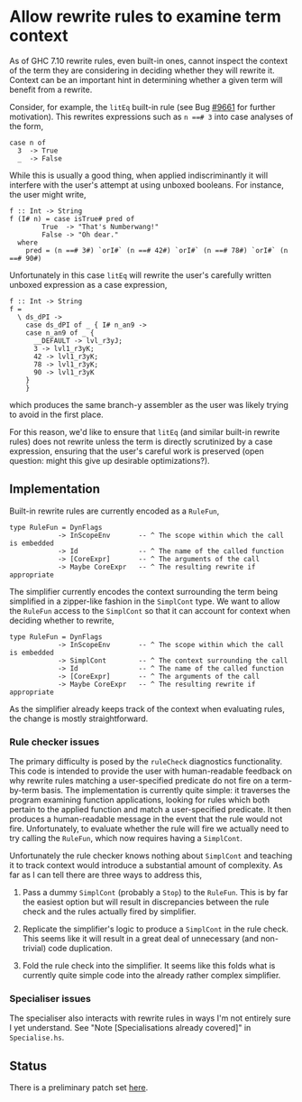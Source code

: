 # Allow rewrite rules to examine term context


As of GHC 7.10 rewrite rules, even built-in ones, cannot inspect the context of the term they are considering in deciding whether they will rewrite it. Context can be an important hint in determining whether a given term will benefit from a rewrite.



Consider, for example, the `litEq` built-in rule (see Bug [\#9661](https://gitlab.haskell.org/ghc/ghc/issues/9661) for further motivation). This rewrites expressions such as `n ==# 3` into case analyses of the form,


```
case n of
  3  -> True
  _  -> False
```


While this is usually a good thing, when applied indiscriminantly it will interfere with the user's attempt at using unboxed booleans. For instance,
the user might write,


```
f :: Int -> String
f (I# n) = case isTrue# pred of
        True  -> "That's Numberwang!"
        False -> "Oh dear." 
  where
    pred = (n ==# 3#) `orI#` (n ==# 42#) `orI#` (n ==# 78#) `orI#` (n ==# 90#)
```


Unfortunately in this case `litEq` will rewrite the user's carefully written unboxed expression as a case expression,


```
f :: Int -> String
f =
  \ ds_dPI ->
    case ds_dPI of _ { I# n_an9 ->
    case n_an9 of _ {
      __DEFAULT -> lvl_r3yJ;
      3 -> lvl1_r3yK;
      42 -> lvl1_r3yK;
      78 -> lvl1_r3yK;
      90 -> lvl1_r3yK
    }
    }
```


which produces the same branch-y assembler as the user was likely trying to avoid in the first place.


For this reason, we'd like to ensure that `litEq` (and similar built-in rewrite rules) does not rewrite unless the term is directly scrutinized by a case expression, ensuring that the user's careful work is preserved (open question: might this give up desirable optimizations?).

## Implementation



Built-in rewrite rules are currently encoded as a `RuleFun`,


```
type RuleFun = DynFlags
            -> InScopeEnv       -- ^ The scope within which the call is embedded
            -> Id               -- ^ The name of the called function
            -> [CoreExpr]       -- ^ The arguments of the call
            -> Maybe CoreExpr   -- ^ The resulting rewrite if appropriate
```


The simplifier currently encodes the context surrounding the term being simplified in a zipper-like fashion in the `SimplCont` type. We want to allow the `RuleFun` access to the `SimplCont` so that it can account for context when deciding whether to rewrite,


```
type RuleFun = DynFlags
            -> InScopeEnv       -- ^ The scope within which the call is embedded
            -> SimplCont        -- ^ The context surrounding the call
            -> Id               -- ^ The name of the called function
            -> [CoreExpr]       -- ^ The arguments of the call
            -> Maybe CoreExpr   -- ^ The resulting rewrite if appropriate
```


As the simplifier already keeps track of the context when evaluating rules, the change is mostly straightforward.

### Rule checker issues


The primary difficulty is posed by the `ruleCheck` diagnostics functionality. This code is intended to provide the user with human-readable feedback on why rewrite rules matching a user-specified predicate do not fire on a term-by-term basis. The implementation is currently quite simple: it traverses the program examining function applications, looking for rules which both pertain to the applied function and match a user-specified predicate. It then produces a human-readable message in the event that the rule would not fire. Unfortunately, to evaluate whether the rule will fire we actually need to try calling the `RuleFun`, which now requires having a `SimplCont`.


Unfortunately the rule checker knows nothing about `SimplCont` and teaching it to track context would introduce a substantial amount of complexity. As far as I can tell there are three ways to address this,

1. Pass a dummy `SimplCont` (probably a `Stop`) to the `RuleFun`. This
  is by far the easiest option but will result in discrepancies
  between the rule check and the rules actually fired by simplifier.

1. Replicate the simplifier's logic to produce a `SimplCont` in the
  rule check. This seems like it will result in a great deal of
  unnecessary (and non-trivial) code duplication.

1. Fold the rule check into the simplifier. It seems like this folds
  what is currently quite simple code into the already rather complex
  simplifier.

### Specialiser issues


The specialiser also interacts with rewrite rules in ways I'm not entirely sure I yet understand. See "Note \[Specialisations already covered\]" in `Specialise.hs`.

## Status


There is a preliminary patch set [here](https://github.com/bgamari/ghc/tree/wip/rule-context).
